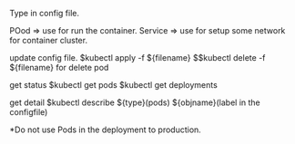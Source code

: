 Type in config file.

POod => use for run the container.
Service => use for setup some network for container cluster.

update config file.
$kubectl apply -f ${filename}
$$kubectl delete -f ${filename} for delete pod


get status
$kubectl get pods
$kubectl get deployments

get detail
$kubectl describe ${type}(pods) ${objname}(label in the configfile)

*Do not use Pods in the deployment to production.